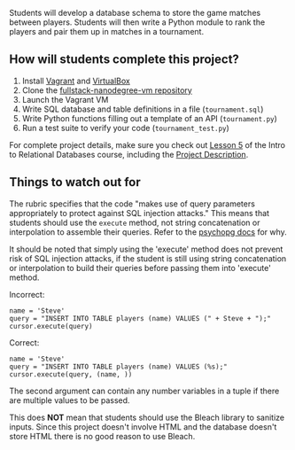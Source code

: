 Students will develop a database schema to store the game matches between players. Students will then write a Python module to rank the players and pair them up in matches in a tournament.

## How will students complete this project?

1. Install [Vagrant](http://vagrantup.com) and [VirtualBox](https://www.virtualbox.org/)
2. Clone the [fullstack-nanodegree-vm repository](http://github.com/udacity/fullstack-nanodegree-vm)
3. Launch the Vagrant VM
4. Write SQL database and table definitions in a file (`tournament.sql`)
5. Write Python functions filling out a template of an API (`tournament.py`)
6. Run a test suite to verify your code (`tournament_test.py`)

For complete project details, make sure you check out <a href="https://www.udacity.com/course/viewer#!/c-ud197/l-3521918727/m-3554068605" target="_blank">Lesson 5</a> of the Intro to Relational Databases course, including the <a href="https://www.udacity.com/course/viewer#!/c-ud197/l-3521918727/m-3519689284" target="_blank">Project Description</a>.

## Things to watch out for

The rubric specifies that the code "makes use of query parameters appropriately to protect against SQL injection attacks."
This means that students should use the `execute` method, not string concatenation or interpolation to assemble their queries.
Refer to the [psychopg docs](http://initd.org/psycopg/docs/usage.html#the-problem-with-the-query-parameters) for why.

It should be noted that simply using the 'execute' method does not prevent risk of SQL injection attacks, if the student is still using
string concatenation or interpolation to build their queries before passing them into 'execute' method.

Incorrect:
```
name = 'Steve'
query = "INSERT INTO TABLE players (name) VALUES (" + Steve + ");"
cursor.execute(query)
```

Correct:
```
name = 'Steve'
query = "INSERT INTO TABLE players (name) VALUES (%s);"
cursor.execute(query, (name, ))
```

The second argument can contain any number variables in a tuple if there are multiple values to be passed.

This does __NOT__ mean that students should use the Bleach library to sanitize inputs.
Since this project doesn't involve HTML and the database doesn't store HTML there is no good reason to use Bleach.
